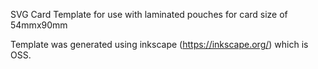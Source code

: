 SVG Card Template for use with laminated pouches for card size of 54mmx90mm  
  
Template was generated using inkscape (https://inkscape.org/) which is OSS.  


